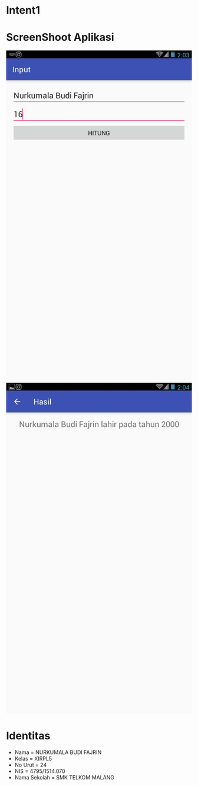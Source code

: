 # Intent1
# ScreenShoot Aplikasi
![i1](https://github.com/nurkumalabudif/Intent1/blob/master/i1.jpg)
![i1.1](https://github.com/nurkumalabudif/Intent1/blob/master/i1.1.jpg)
# Identitas
* Nama = NURKUMALA BUDI FAJRIN 
* Kelas = XIRPL5 
* No Urut = 24 
* NIS = 4795/1514.070 
* Nama Sekolah = SMK TELKOM MALANG
